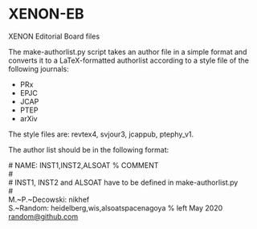 # XENON-EB
XENON Editorial Board files

The make-authorlist.py script takes an author file in a simple format and converts it to a LaTeX-formatted authorlist according to a style file of the following journals:
 * PRx
 * EPJC
 * JCAP
 * PTEP
 * arXiv

The style files are: revtex4, svjour3, jcappub, ptephy_v1. 

The author list should be in the following format:<br>

\# NAME: INST1,INST2,ALSOAT    % COMMENT<br>
\#<br>
\# INST1, INST2 and ALSOAT have to be defined in make-authorlist.py<br>
\#<br>
M.~P.~Decowski: nikhef<br>
S.~Random: heidelberg,wis,alsoatspacenagoya	% left May 2020 random@github.com<br>
<br>
<br>

